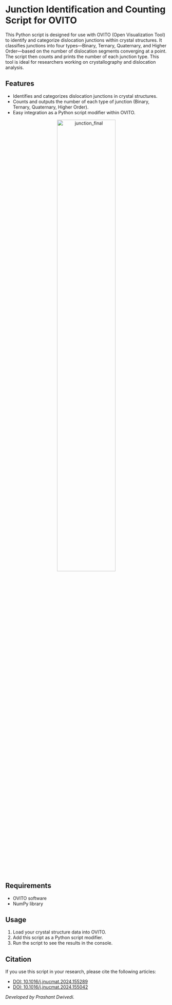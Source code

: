 # Junction Identification and Counting Script for OVITO

This Python script is designed for use with OVITO (Open Visualization Tool) to identify and categorize dislocation junctions within crystal structures. It classifies junctions into four types—Binary, Ternary, Quaternary, and Higher Order—based on the number of dislocation segments converging at a point. The script then counts and prints the number of each junction type. This tool is ideal for researchers working on crystallography and dislocation analysis.

## Features

- Identifies and categorizes dislocation junctions in crystal structures.
- Counts and outputs the number of each type of junction (Binary, Ternary, Quaternary, Higher Order).
- Easy integration as a Python script modifier within OVITO.

<p align="center">
  <img src="https://github.com/user-attachments/assets/6da2c7a7-d05e-4e33-98f5-3e4e73cae455" alt="junction_final" width="60%">
</p>

## Requirements

- OVITO software
- NumPy library

## Usage

1. Load your crystal structure data into OVITO.
2. Add this script as a Python script modifier.
3. Run the script to see the results in the console.

## Citation

If you use this script in your research, please cite the following articles:

- [DOI: 10.1016/j.jnucmat.2024.155289](https://doi.org/10.1016/j.jnucmat.2024.155289)
- [DOI: 10.1016/j.jnucmat.2024.155042](https://doi.org/10.1016/j.jnucmat.2024.155042)

*Developed by Prashant Dwivedi.*
